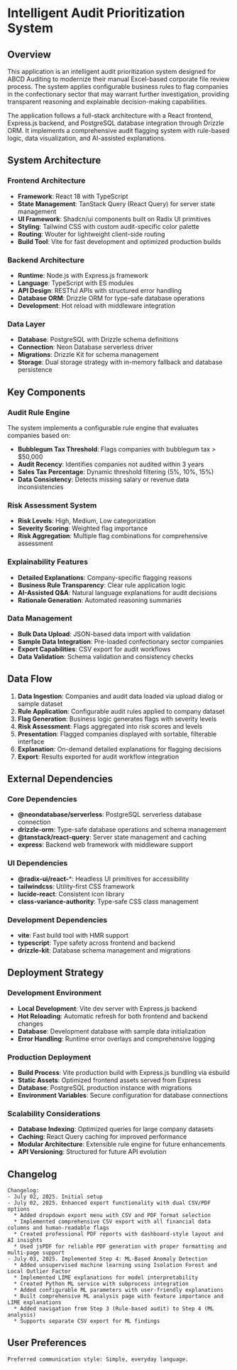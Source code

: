 # Intelligent Audit Prioritization System

## Overview

This application is an intelligent audit prioritization system designed for ABCD Auditing to modernize their manual Excel-based corporate file review process. The system applies configurable business rules to flag companies in the confectionary sector that may warrant further investigation, providing transparent reasoning and explainable decision-making capabilities.

The application follows a full-stack architecture with a React frontend, Express.js backend, and PostgreSQL database integration through Drizzle ORM. It implements a comprehensive audit flagging system with rule-based logic, data visualization, and AI-assisted explanations.

## System Architecture

### Frontend Architecture
- **Framework**: React 18 with TypeScript
- **State Management**: TanStack Query (React Query) for server state management
- **UI Framework**: Shadcn/ui components built on Radix UI primitives
- **Styling**: Tailwind CSS with custom audit-specific color palette
- **Routing**: Wouter for lightweight client-side routing
- **Build Tool**: Vite for fast development and optimized production builds

### Backend Architecture
- **Runtime**: Node.js with Express.js framework
- **Language**: TypeScript with ES modules
- **API Design**: RESTful APIs with structured error handling
- **Database ORM**: Drizzle ORM for type-safe database operations
- **Development**: Hot reload with middleware integration

### Data Layer
- **Database**: PostgreSQL with Drizzle schema definitions
- **Connection**: Neon Database serverless driver
- **Migrations**: Drizzle Kit for schema management
- **Storage**: Dual storage strategy with in-memory fallback and database persistence

## Key Components

### Audit Rule Engine
The system implements a configurable rule engine that evaluates companies based on:
- **Bubblegum Tax Threshold**: Flags companies with bubblegum tax > $50,000
- **Audit Recency**: Identifies companies not audited within 3 years
- **Sales Tax Percentage**: Dynamic threshold filtering (5%, 10%, 15%)
- **Data Consistency**: Detects missing salary or revenue data inconsistencies

### Risk Assessment System
- **Risk Levels**: High, Medium, Low categorization
- **Severity Scoring**: Weighted flag importance
- **Risk Aggregation**: Multiple flag combinations for comprehensive assessment

### Explainability Features
- **Detailed Explanations**: Company-specific flagging reasons
- **Business Rule Transparency**: Clear rule application logic
- **AI-Assisted Q&A**: Natural language explanations for audit decisions
- **Rationale Generation**: Automated reasoning summaries

### Data Management
- **Bulk Data Upload**: JSON-based data import with validation
- **Sample Data Integration**: Pre-loaded confectionary sector companies
- **Export Capabilities**: CSV export for audit workflows
- **Data Validation**: Schema validation and consistency checks

## Data Flow

1. **Data Ingestion**: Companies and audit data loaded via upload dialog or sample dataset
2. **Rule Application**: Configurable audit rules applied to company dataset
3. **Flag Generation**: Business logic generates flags with severity levels
4. **Risk Assessment**: Flags aggregated into risk scores and levels
5. **Presentation**: Flagged companies displayed with sortable, filterable interface
6. **Explanation**: On-demand detailed explanations for flagging decisions
7. **Export**: Results exported for audit workflow integration

## External Dependencies

### Core Dependencies
- **@neondatabase/serverless**: PostgreSQL serverless database connection
- **drizzle-orm**: Type-safe database operations and schema management
- **@tanstack/react-query**: Server state management and caching
- **express**: Backend web framework with middleware support

### UI Dependencies
- **@radix-ui/react-***: Headless UI primitives for accessibility
- **tailwindcss**: Utility-first CSS framework
- **lucide-react**: Consistent icon library
- **class-variance-authority**: Type-safe CSS class management

### Development Dependencies
- **vite**: Fast build tool with HMR support
- **typescript**: Type safety across frontend and backend
- **drizzle-kit**: Database schema management and migrations

## Deployment Strategy

### Development Environment
- **Local Development**: Vite dev server with Express.js backend
- **Hot Reloading**: Automatic refresh for both frontend and backend changes
- **Database**: Development database with sample data initialization
- **Error Handling**: Runtime error overlays and comprehensive logging

### Production Deployment
- **Build Process**: Vite production build with Express.js bundling via esbuild
- **Static Assets**: Optimized frontend assets served from Express
- **Database**: PostgreSQL production instance with migrations
- **Environment Variables**: Secure configuration for database connections

### Scalability Considerations
- **Database Indexing**: Optimized queries for large company datasets
- **Caching**: React Query caching for improved performance
- **Modular Architecture**: Extensible rule engine for future enhancements
- **API Versioning**: Structured for future API evolution

## Changelog

```
Changelog:
- July 02, 2025. Initial setup
- July 02, 2025. Enhanced export functionality with dual CSV/PDF options
  * Added dropdown export menu with CSV and PDF format selection
  * Implemented comprehensive CSV export with all financial data columns and human-readable flags
  * Created professional PDF reports with dashboard-style layout and AI insights
  * Used jsPDF for reliable PDF generation with proper formatting and multi-page support
- July 03, 2025. Implemented Step 4: ML-Based Anomaly Detection
  * Added unsupervised machine learning using Isolation Forest and Local Outlier Factor
  * Implemented LIME explanations for model interpretability 
  * Created Python ML service with subprocess integration
  * Added configurable ML parameters with user-friendly explanations
  * Built comprehensive ML analysis page with feature importance and LIME explanations
  * Added navigation from Step 3 (Rule-based audit) to Step 4 (ML analysis)
  * Supports separate CSV export for ML findings
```

## User Preferences

```
Preferred communication style: Simple, everyday language.
```
